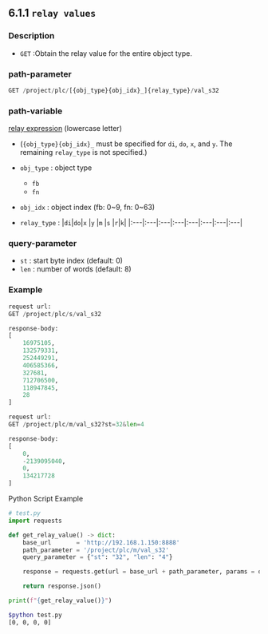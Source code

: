 ﻿## 6.1.1 `relay values`

### Description

- `GET` :Obtain the relay value for the entire object type.

### path-parameter

```python
GET /project/plc/[{obj_type}{obj_idx}_]{relay_type}/val_s32
```

### path-variable

[relay expression](https://hrbook-hrc.web.app/#/view/doc-hi6-embedded-plc/english/3-relay/2-relay-expression) (lowercase letter)

* (`{obj_type}{obj_idx}_` must be specified for `di`, `do`, `x`, and `y`. The remaining `relay_type` is not specified.)

- `obj_type` : object type
  - `fb`
  - `fn`

- `obj_idx` : object index (fb: 0~9, fn: 0~63)

- `relay_type` : 
	|`di`|`do`|`x` |`y` |`m` |`s` |`r`|`k`|
	|:---|:---|:---|:---|:---|:---|:---|:---|

	

### query-parameter

- `st` : start byte index (default: 0)
- `len` : number of words (default: 8)


### Example

```python
request url:
GET /project/plc/s/val_s32

response-body:
[
    16975105,
    132579331,
    252449291,
    406585366,
    327681,
    712706500,
    118947845,
    28
]
```

```python
request url:
GET /project/plc/m/val_s32?st=32&len=4

response-body:
[
    0,
    -2139095040,
    0,
    134217728
]
```

Python Script Example

```python
# test.py
import requests

def get_relay_value() -> dict:
    base_url       = 'http://192.168.1.150:8888'
    path_parameter = '/project/plc/m/val_s32'
    query_parameter = {"st": "32", "len": "4"}

    response = requests.get(url = base_url + path_parameter, params = query_parameter)

    return response.json()

print(f"{get_relay_value()}")
```
```sh
$python test.py
[0, 0, 0, 0]
```